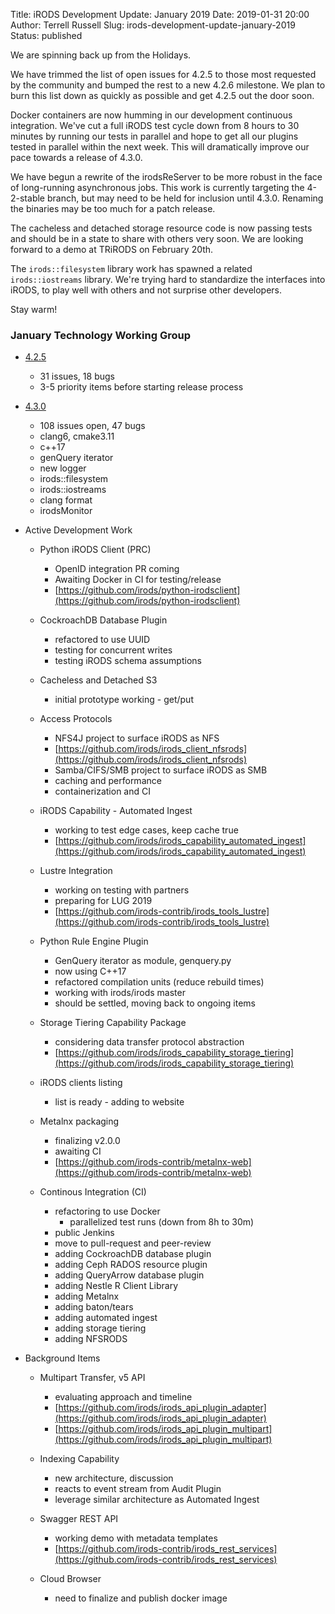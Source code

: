 Title: iRODS Development Update: January 2019
Date: 2019-01-31 20:00
Author: Terrell Russell
Slug: irods-development-update-january-2019
Status: published

We are spinning back up from the Holidays.

We have trimmed the list of open issues for 4.2.5 to those most requested by the community and bumped the rest to a new 4.2.6 milestone.  We plan to burn this list down as quickly as possible and get 4.2.5 out the door soon.

Docker containers are now humming in our development continuous integration.  We've cut a full iRODS test cycle down from 8 hours to 30 minutes by running our tests in parallel and hope to get all our plugins tested in parallel within the next week.  This will dramatically improve our pace towards a release of 4.3.0.

We have begun a rewrite of the irodsReServer to be more robust in the face of long-running asynchronous jobs.  This work is currently targeting the 4-2-stable branch, but may need to be held for inclusion until 4.3.0.  Renaming the binaries may be too much for a patch release.

The cacheless and detached storage resource code is now passing tests and should be in a state to share with others very soon.  We are looking forward to a demo at TRiRODS on February 20th.

The `irods::filesystem` library work has spawned a related `irods::iostreams` library.  We're trying hard to standardize the interfaces into iRODS, to play well with others and not surprise other developers.

Stay warm!



### January Technology Working Group

- [4.2.5](https://github.com/irods/irods/milestone/30)

    - 31 issues, 18 bugs
    - 3-5 priority items before starting release process

- [4.3.0](https://github.com/irods/irods/milestone/16)

    - 108 issues open, 47 bugs
    - clang6, cmake3.11
    - c++17
    - genQuery iterator
    - new logger
    - irods::filesystem
    - irods::iostreams
    - clang format
    - irodsMonitor

- Active Development Work

    - Python iRODS Client (PRC)
        - OpenID integration PR coming
        - Awaiting Docker in CI for testing/release
        - [https://github.com/irods/python-irodsclient](https://github.com/irods/python-irodsclient)

    - CockroachDB Database Plugin
        - refactored to use UUID
        - testing for concurrent writes
        - testing iRODS schema assumptions

    - Cacheless and Detached S3
        - initial prototype working - get/put

    - Access Protocols
        - NFS4J project to surface iRODS as NFS
        - [https://github.com/irods/irods_client_nfsrods](https://github.com/irods/irods_client_nfsrods)
        - Samba/CIFS/SMB project to surface iRODS as SMB
        - caching and performance
        - containerization and CI

    - iRODS Capability - Automated Ingest
        - working to test edge cases, keep cache true
        - [https://github.com/irods/irods_capability_automated_ingest](https://github.com/irods/irods_capability_automated_ingest)

    - Lustre Integration
        - working on testing with partners
        - preparing for LUG 2019
        - [https://github.com/irods-contrib/irods_tools_lustre](https://github.com/irods-contrib/irods_tools_lustre)

    - Python Rule Engine Plugin
        - GenQuery iterator as module, genquery.py
        - now using C++17
        - refactored compilation units (reduce rebuild times)
        - working with irods/irods master
        - should be settled, moving back to ongoing items

    - Storage Tiering Capability Package
        - considering data transfer protocol abstraction
        - [https://github.com/irods/irods_capability_storage_tiering](https://github.com/irods/irods_capability_storage_tiering)

    - iRODS clients listing
        - list is ready - adding to website

    - Metalnx packaging
        - finalizing v2.0.0
        - awaiting CI
        - [https://github.com/irods-contrib/metalnx-web](https://github.com/irods-contrib/metalnx-web)

    - Continous Integration (CI)
        - refactoring to use Docker
            - parallelized test runs (down from 8h to 30m)
        - public Jenkins
        - move to pull-request and peer-review
        - adding CockroachDB database plugin
        - adding Ceph RADOS resource plugin
        - adding QueryArrow database plugin
        - adding Nestle R Client Library
        - adding Metalnx
        - adding baton/tears
        - adding automated ingest
        - adding storage tiering
        - adding NFSRODS

- Background Items

    - Multipart Transfer, v5 API
        - evaluating approach and timeline
        - [https://github.com/irods/irods_api_plugin_adapter](https://github.com/irods/irods_api_plugin_adapter)
        - [https://github.com/irods/irods_api_plugin_multipart](https://github.com/irods/irods_api_plugin_multipart)

    - Indexing Capability
        - new architecture, discussion
        - reacts to event stream from Audit Plugin
        - leverage similar architecture as Automated Ingest

    - Swagger REST API
        - working demo with metadata templates
        - [https://github.com/irods-contrib/irods_rest_services](https://github.com/irods-contrib/irods_rest_services)

    - Cloud Browser
        - need to finalize and publish docker image

